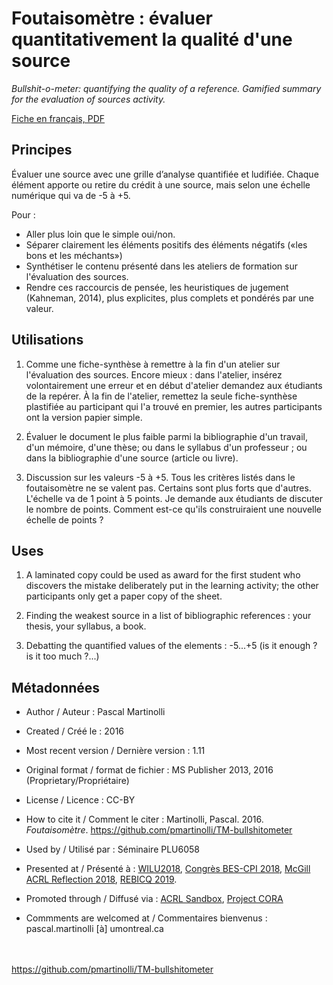# Foutaisomètre : évaluer quantitativement la qualité d'une source

*Bullshit-o-meter: quantifying the quality of a reference. Gamified summary for the evaluation of sources activity.*

[Fiche en français, PDF](https://github.com/pmartinolli/TM-bullshitometer/blob/master/files/foutaisometre-v.1.11.fr.pdf)

## Principes

Évaluer une source avec une grille d’analyse quantifiée et ludifiée. Chaque élément apporte ou retire du crédit à une source, mais selon une échelle numérique qui va de -5 à +5.

Pour :

- Aller plus loin que le simple oui/non.
- Séparer clairement les éléments positifs des éléments négatifs («les bons et les méchants»)
- Synthétiser le contenu présenté dans les ateliers de formation sur l'évaluation des sources.
- Rendre ces raccourcis de pensée, les heuristiques de jugement (Kahneman, 2014), plus explicites, plus complets et pondérés par une valeur.

## Utilisations

1. Comme une fiche-synthèse à remettre à la fin d'un atelier sur l'évaluation des sources. Encore mieux : dans l'atelier, insérez volontairement une erreur et en début d'atelier demandez aux étudiants de la repérer. À la fin de l'atelier, remettez la seule fiche-synthèse plastifiée au participant qui l'a trouvé en premier, les autres participants ont la version papier simple.

2. Évaluer le document le plus faible parmi la bibliographie d'un travail, d'un mémoire, d'une thèse; ou dans le syllabus d'un professeur ; ou dans la bibliographie d'une source (article ou livre).

3. Discussion sur les valeurs -5  à +5. Tous les critères listés dans le foutaisomètre ne se valent pas. Certains sont plus forts que d'autres. L'échelle va de 1 point à 5 points. Je demande aux étudiants de discuter le nombre de points. Comment est-ce qu'ils construiraient une nouvelle échelle de points ?

## Uses 

1. A laminated copy could be used as award for the first student who discovers the mistake deliberately put in the learning activity; the other participants only get a paper copy of the sheet.

2. Finding the weakest source in a list of bibliographic references : your thesis, your syllabus, a book.

3. Debatting the quantified values of the elements : -5...+5 (is it enough ? is it too much ?...)




## Métadonnées

* Author / Auteur : Pascal Martinolli

* Created / Créé le : 2016

* Most recent version / Dernière version : 1.11

* Original format / format de fichier : MS Publisher 2013, 2016 (Proprietary/Propriétaire)

* License / Licence : CC-BY

* How to cite it / Comment le citer : Martinolli, Pascal. 2016. *Foutaisomètre*. https://github.com/pmartinolli/TM-bullshitometer

* Used by / Utilisé par  : Séminaire PLU6058

* Presented at / Présenté à : [WILU2018](http://hdl.handle.net/1866/20641), [Congrès BES-CPI 2018]( http://hdl.handle.net/1866/21087), [McGill ACRL Reflection 2018](https://zotrpg.blogspot.com/2018/11/trpg-elements-to-enhance-student.html), [REBICQ 2019](http://hdl.handle.net/1866/22188).

* Promoted through / Diffusé via : [ACRL Sandbox](http://sandbox.acrl.org/users/pascalou), [Project CORA](https://www.projectcora.org/users/pascalmartinolliumontrealca)

* Commments are welcomed at / Commentaires bienvenus : pascal.martinolli [à] umontreal.ca

\
\
https://github.com/pmartinolli/TM-bullshitometer
